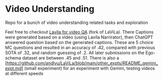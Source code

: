 # Video Understanding
Repo for a bunch of video understanding related tasks and exploration

Feel free to checkout [Lavila for video QA](https://github.com/andlyu/LaViLa) (fork of LaViLa). There Captions were generated based on a video (using Lavila Narrirator), then ChatGPT answered question based on the generated captions. 
These are 5 choice MC questions and resulted in an accuracy of .42, compared with previous SOTA of .32, and random guessing of .2. All later submissions on the Ego-schema dataset are between .45 and .51. 
There is also a [https://github.com/andlyu/LaViLa/blob/main/other_expts/README_gemini_expt.md] (small experiment) for an experiment with Gemini, testing videos at different speeds
